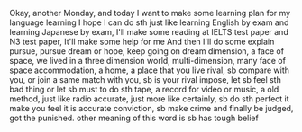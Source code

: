 Okay, another Monday, and today I want to make some learning plan for my language learning
I hope I can do sth just like learning English by exam and learning Japanese by exam, I'll make some reading at IELTS test paper and N3 test paper, It'll make some help for me
And then I'll do some explain
pursue, pursue dream or hope, keep going on dream
dimension, a face of space, we lived in a three dimension world, multi-dimension, many face of space
accommodation, a home, a place that you live
rival, sb compare with you, or join a same match with you, sb is your rival
impose, let sb feel sth bad thing or let sb must to do sth
tape, a record for video or music, a old method, just like radio
accurate, just more like certainly, sb do sth perfect it make you feel it is accurate
conviction, sb make crime and finally be judged, got the punished. other meaning of this word is sb has tough belief
